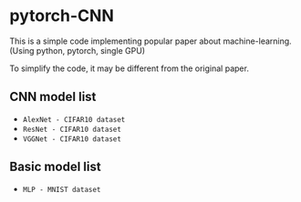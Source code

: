 # pytorch-CNN

This is a simple code implementing popular paper about machine-learning.
(Using python, pytorch, single GPU)

To simplify the code, it may be different from the original paper.



## CNN model list
- ```AlexNet - CIFAR10 dataset```
- ```ResNet - CIFAR10 dataset```
- ```VGGNet - CIFAR10 dataset```


## Basic model list
- ```MLP - MNIST dataset```
